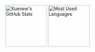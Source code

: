 <img height="130px" src="https://github-readme-stats.vercel.app/api?username=youthred&hide_title=true&show_icons=true&hide=issues&include_all_commits=true&count_private=true&theme=graywhite&hide_border=true&bg_color=45,ff7979,ffd479,fffc79,73fa79" alt="Xuenew's GitHub Stats">
<img height="130px" src="https://github-readme-stats.vercel.app/api/top-langs?username=youthred&hide_title=true&layout=compact&theme=graywhite&hide_border=true&bg_color=45,fffc79,73fa79,75f0db" alt="Most Used Languages">
